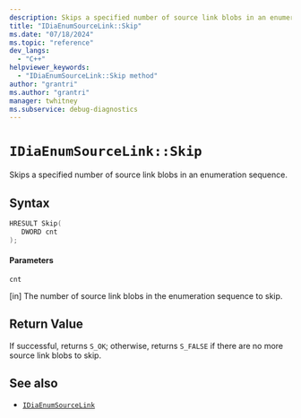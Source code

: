 ```yaml
---
description: Skips a specified number of source link blobs in an enumeration sequence.
title: "IDiaEnumSourceLink::Skip"
ms.date: "07/18/2024"
ms.topic: "reference"
dev_langs:
  - "C++"
helpviewer_keywords:
  - "IDiaEnumSourceLink::Skip method"
author: "grantri"
ms.author: "grantri"
manager: twhitney
ms.subservice: debug-diagnostics
---
```


# `IDiaEnumSourceLink::Skip`

Skips a specified number of source link blobs in an enumeration sequence.

## Syntax

```c++
HRESULT Skip(
   DWORD cnt
);
```

#### Parameters

 `cnt`

[in] The number of source link blobs in the enumeration sequence to skip.

## Return Value

If successful, returns `S_OK`; otherwise, returns `S_FALSE` if there are no more source link blobs to skip.

## See also

- [`IDiaEnumSourceLink`](../../debugger/debug-interface-access/idiaenumsourcelink.md)
